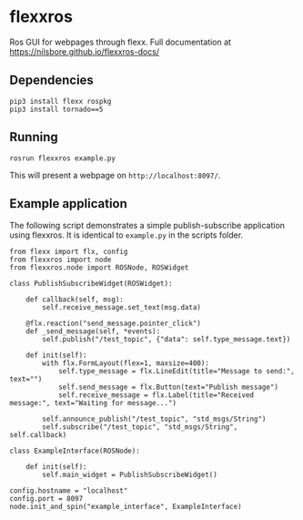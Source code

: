 # flexxros
Ros GUI for webpages through flexx. Full documentation at https://nilsbore.github.io/flexxros-docs/

## Dependencies

```
pip3 install flexx rospkg
pip3 install tornado==5
```

## Running

```
rosrun flexxros example.py
```
This will present a webpage on `http://localhost:8097/`.

## Example application

The following script demonstrates a simple publish-subscribe application using flexxros.
It is identical to `example.py` in the scripts folder.

```
from flexx import flx, config
from flexxros import node
from flexxros.node import ROSNode, ROSWidget

class PublishSubscribeWidget(ROSWidget):

    def callback(self, msg):
        self.receive_message.set_text(msg.data)

    @flx.reaction("send_message.pointer_click")
    def _send_message(self, *events):
        self.publish("/test_topic", {"data": self.type_message.text})

    def init(self):
        with flx.FormLayout(flex=1, maxsize=400):
            self.type_message = flx.LineEdit(title="Message to send:", text="")
            self.send_message = flx.Button(text="Publish message")
            self.receive_message = flx.Label(title="Received message:", text="Waiting for message...")

        self.announce_publish("/test_topic", "std_msgs/String")
        self.subscribe("/test_topic", "std_msgs/String", self.callback)

class ExampleInterface(ROSNode):

    def init(self):
        self.main_widget = PublishSubscribeWidget()

config.hostname = "localhost"
config.port = 8097
node.init_and_spin("example_interface", ExampleInterface)
```
